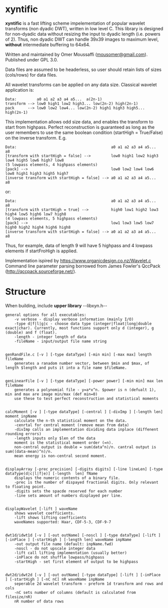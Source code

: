 # xyntific
**xyntific** is a fast lifting scheme impelementation of popular wavelet transforms (non dyadic DWT), written in low level C. This library is designed for non-dyadic data without resizing the input to dyadic length (i.e. powers of 2). Thus, non dyadic DWT can handle 39x39 images to maximum level, **without** intermediate buffering to 64x64.

Written and maintained by Omer Moussaffi (mousomer@gmail.com). Published under GPL 3.0.

Data files are assumed to be headerless, so user should retain lists of sizes (cols/rows) for data files. 

All wavelet transforms can be applied on any data size. Classical wavelet application is:

    Data:         a0 a1 a2 a3 a4 a5...  a(2n-1)
    transform --> low0 high1 low2 high3... low(2n-2) high(2n-1)  
    pack      --> low0 low2 low4... low(2n-2) high1 high3 high5... high(2n-1)

This implementation allows odd size data, and enables the transform to start from highpass. Perfect reconstruction is guaranteed as long as the user remembers to use the same boolean condition (startHigh = True/False) on the inverse transform. E.g.  

    Data:                                          a0 a1 a2 a3 a4 a5...  a8  
    [transform with startHigh = false] -->         low0 high1 low2 high3 low4 high5 low6 high7 low8  
    (5 lowpass elements, 4 highpass elements)  
    [pack] -->                                     low0 low2 low4 low6 low8 high1 high3 high5 high7  
    [inverse transform with startHigh = false] --> a0 a1 a2 a3 a4 a5...  a8  

or:

    Data:                                          a0 a1 a2 a3 a4 a5...  a8  
    [transform with startHigh = true] -->          high0 low1 high2 low3 high4 low5 high6 low7 high8  
    (4 lowpass elements, 5 highpass elements)  
    [pack] -->                                     low1 low3 low5 low7 high0 high2 high4 high6 high8  
    [inverse transform with startHigh = false] --> a0 a1 a2 a3 a4 a5...  a8  


Thus, for example, data of length 9 will have 5 highpass and 4 lowpass elements if startFroHigh is applied.

Implementation ispired by https://www.organicdesign.co.nz/Wavelet.c  
Command line parameter parsing borrowed from James Fowler's QccPack (http://qccpack.sourceforge.net/).  


# Structure
When building, include **upper library** --libxyn.h--

    general options for all executables:  
        -v verbose - display verbose information (mainly I/O)
        -type d|f|l|g|c - choose data type (integer|float|long|double exact|char). Currently, most functions support only d (integer), g (double) and f (float).  
        -length - integer length of data
        -fileName - input/output file name string  


    genRandFile.c [-v ] [-type dataType] [-min min] [-max max] length fileName  
        generates a ranadom number vector, between $min and $max, of length $length and puts it into a file name $fileName.  


    genLinearFile [-v ] [-type dataType] [-power power] [-min min] max len fileName  
        generates a polynomial file - y=a*x^n. $power is n (defualt 1), min and max are image min/max (def min=0)
        use these to test perfect reconstruction and statistical moments


    calcMoment [-v ] [-type dataType] [-central ] [-divImp ] [-length len] moment inpName  
        calculate the n-th statistical moment on the data.  
        -cenrtal for central moment (remove mean from data)  
        -divImp calls an implementation dividing data inplace (diffenent rounding errors)  
        -length inputs only $len of the data  
        moment is the statistical moment order (=n).  
        non-central output is double = sum(data^n)/n. cantral output is sum((data-mean)^n)/n.  
        mean energy is non-central second moment.  


    displayArray [-prec precision] [-digits digits] [-line lineLen] [-type  dataType(d|c|l|f|e)] [-length  len] fName
        displays the numeric contents of a binary file. 
        -prec is the number of dispayed fractional digits. Only relevant to floating point.
        -digits sets the spacde reserved for each number
        -line sets amount of numbers displayed per line.


    displayWavelet [-lift ] waveName
        shows wavelet coefficients.
        -lift shows lifting coefficients
        waveNames supported: Haar, CDF-5-3, CDF-9-7


    dwt1d/idwt1d [-v ] [-out outName] [-noscl ] [-type dataType] [-lift ] [-inPlace ] [-startHigh ] [-length len] waveName inpName
        -out output file name (default: inpName.fwd)
        -noscl - do not upscale integer data
        -lift call lifting implementation (usually better)
        -inPlace do not shuffle lowpass/highpass
        -startHigh - set first element of output to be highpass


    dwt2d/idwt2d [-v ] [-out outName] [-type dataType] [-lift ] [-inPlace ] [-startHigh ] [-nC nC] nR waveName inpName
        seperable 2d wavelet transform - preform 1d transform and rows and cols
        -nC sets number of columns (default is calculated from filesize/nR)
        nR number of data rows


